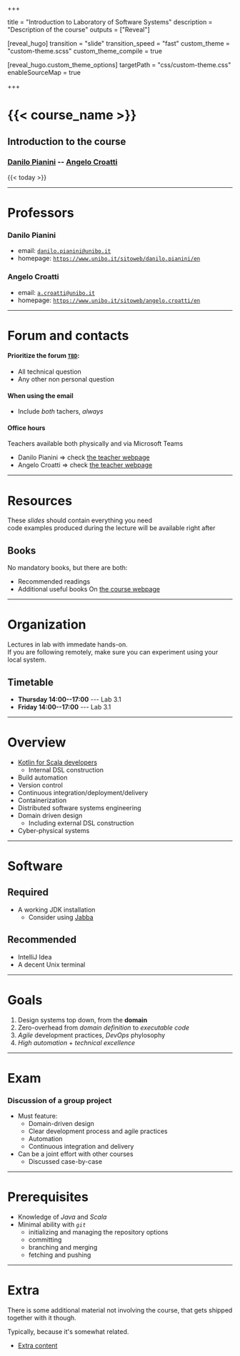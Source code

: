  
+++

title = "Introduction to Laboratory of Software Systems"
description = "Description of the course"
outputs = ["Reveal"]

[reveal_hugo]
transition = "slide"
transition_speed = "fast"
custom_theme = "custom-theme.scss"
custom_theme_compile = true

[reveal_hugo.custom_theme_options]
targetPath = "css/custom-theme.css"
enableSourceMap = true

+++

# {{< course_name >}}

## Introduction to the course

### [Danilo Pianini](mailto:danilo.pianini@unibo.it) -- [Angelo Croatti](a.croatti@unibo.it)

{{< today >}}

---

# Professors

### Danilo Pianini
  * email: [`danilo.pianini@unibo.it`](mailto:danilo.pianini@unibo.it)
  * homepage: [`https://www.unibo.it/sitoweb/danilo.pianini/en`](https://www.unibo.it/sitoweb/danilo.pianini/en)

### Angelo Croatti
  * email: [`a.croatti@unibo.it`](mailto:a.croatti@unibo.it)
  * homepage: [`https://www.unibo.it/sitoweb/angelo.croatti/en`](https://www.unibo.it/sitoweb/angelo.croatti/en)


---

# Forum and contacts

#### Prioritize the forum [`TBD`](TBD):
  * All technical question
  * Any other non personal question

<p>

#### When using the email
  * Include *both* tachers, *always*


<p>

#### Office hours
Teachers available both physically and via Microsoft Teams
  * Danilo Pianini $\Rightarrow$ check [the teacher webpage](https://www.unibo.it/sitoweb/danilo.pianini/en)
  * Angelo Croatti $\Rightarrow$ check [the teacher webpage](https://www.unibo.it/sitoweb/a.croatti)


---

# Resources

These *slides* should contain everything you need
<br>
code examples produced during the lecture will be available right after

## Books 

No mandatory books, but there are both:
* Recommended readings
* Additional useful books
On [the course webpage](https://www.unibo.it/it/didattica/insegnamenti/insegnamento/2020/412677)

---

# Organization

Lectures in lab with immedate hands-on.
<br>
If you are following remotely, make sure you can experiment using your local system.

## Timetable

* **Thursday 14:00--17:00** --- Lab 3.1 
* **Friday 14:00--17:00** --- Lab 3.1


---

# Overview

* [Kotlin for Scala developers](01-kotlin)
  * Internal DSL construction
* Build automation
* Version control
* Continuous integration/deployment/delivery
* Containerization
* Distributed software systems engineering
* Domain driven design
  * Including external DSL construction
* Cyber-physical systems

---

# Software

## Required
* A working JDK installation
  * Consider using [Jabba](https://github.com/shyiko/jabba)

<p>

## Recommended
* IntelliJ Idea
* A decent Unix terminal

---

# Goals

1. Design systems top down, from the **domain**
2. Zero-overhead from *domain definition* to *executable code*
3. *Agile* development practices, *DevOps* phylosophy
4. *High automation* + *technical excellence*

---

# Exam

### **Discussion** of a **group project**
* Must feature:
  * Domain-driven design
  * Clear development process and agile practices
  * Automation
  * Continuous integration and delivery
* Can be a joint effort with other courses
  * Discussed case-by-case

---

# Prerequisites

* Knowledge of *Java* and *Scala*
* Minimal ability with *`git`*
  * initializing and managing the repository options
  * committing
  * branching and merging
  * fetching and pushing

---

# Extra

There is some additional material not involving the course, that gets shipped together with it though.

Typically, because it's somewhat related.

* [Extra content](extra)

